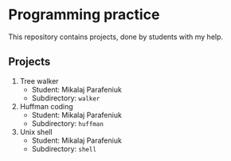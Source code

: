 # Programming practice

This repository contains projects, done by students with my help.

## Projects

1. Tree walker
   * Student: Mikalaj Parafeniuk
   * Subdirectory: `walker`
2. Huffman coding
   * Student: Mikalaj Parafeniuk
   * Subdirectory: `huffman`
3. Unix shell
   * Student: Mikalaj Parafeniuk
   * Subdirectory: `shell`

